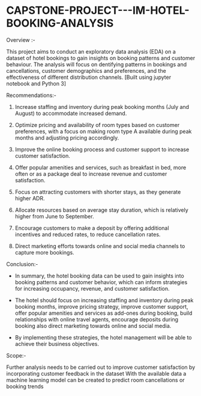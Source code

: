 # CAPSTONE-PROJECT---IM-HOTEL-BOOKING-ANALYSIS

Overview :-

This project aims to conduct an exploratory data analysis (EDA) on a dataset of hotel bookings to gain insights on booking patterns and customer behaviour. The analysis will focus on dentifying patterns in bookings and cancellations, customer demographics and preferences, and the effectiveness of different distribution channels. 
[Built using jupyter notebook and Python 3]

Recommendations:-
1. Increase staffing and inventory during peak booking months (July and August) to accommodate increased demand.

2. Optimize pricing and availability of room types based on customer preferences, with a focus on making room type A available during peak months and adjusting pricing 
   accordingly.

3. Improve the online booking process and customer support to increase customer satisfaction.

4. Offer popular amenities and services, such as breakfast in bed, more often or as a package deal to increase revenue and customer satisfaction.

5. Focus on attracting customers with shorter stays, as they generate higher ADR.

6. Allocate resources based on average stay duration, which is relatively higher from June to September.

7. Encourage customers to make a deposit by offering additional incentives and reduced rates, to reduce cancellation rates.

8. Direct marketing efforts towards online and social media channels to capture more bookings.

Conclusion:-
* In summary, the hotel booking data can be used to gain insights into booking patterns and customer behavior, which can inform strategies for increasing occupancy, revenue, and customer satisfaction.

* The hotel should focus on increasing staffing and inventory during peak booking months, improve pricing strategy, improve customer support, offer popular amenities and services as add-ones during booking, build relationships with online travel agents, encourage deposits during booking also direct marketing towards online and social media.

* By implementing these strategies, the hotel management will be able to achieve their business objectives.

Scope:-

Further analysis needs to be carried out to improve customer satisfaction by incorporating customer feedback in the dataset With the available data a machine learning model can be created to predict room cancellations or booking trends

